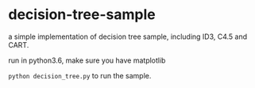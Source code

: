# decision-tree-sample

a simple implementation of decision tree sample, including ID3, C4.5 and CART.

run in python3.6, make sure you have matplotlib

`python decision_tree.py` to run the sample.
